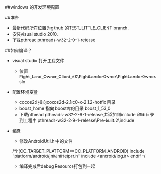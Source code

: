 ﻿##windows 的开发环境配置

##准备
* 最新代码所在位置为github 的TEST_LITTLE_CLIENT branch.
* 安装visual studio 2010.
* 下载pthread  pthreads-w32-2-9-1-release



##如何编译？
* visual studio 打开工程文件  
    * 位置 Fight_Land_Owner_Client_VS\FightLanderOwner\FightLanderOwner.sln

* 配置环境变量
    * cocos2d 指向cocos2d-2.1rc0-x-2.1.2-hotfix 目录
    * boost_home 指向 boost库的目录 boost_1_53_0
	* 下载pthread pthreads-w32-2-9-1-release,并添加到include 和lib目录到工程中 pthreads-w32-2-9-1-release\Pre-built.2\include
* 编译
    * 修改AndroidUtil.h 中的文件
	   
    /*if(CC_TARGET_PLATFORM==CC_PLATFORM_ANDROID)
    include "platform/android/jni/JniHelper.h"
    include <android/log.h>
    endif
    */
	
   * 编译完成后debug,Resource打包到一起



	
	